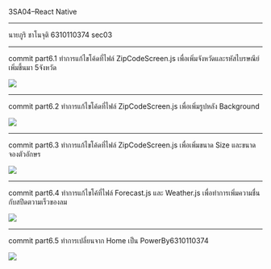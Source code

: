 3SA04–React Native 
_____________________________
นายภูริ ชาโนจุติ 6310110374 sec03
_____________________________
commit part6.1
ทำการแก้ไขโค้ดที่ไฟล์ ZipCodeScreen.js เพื่อเพิ่มจังหวัดและรหัสไบรษณีย์เพิ่มขึ้นมา 5จังหวัด 

![](submission/commit%20part6.1.jpg)
______________
commit part6.2
ทำการแก้ไขโค้ดที่ไฟล์ ZipCodeScreen.js เพื่อเพิ่มรูปหลัง Background 

![](submission/commit%20part6.2.jpg)
______________
commit part6.3
ทำการแก้ไขโค้ดที่ไฟล์ ZipCodeScreen.js เพื่อเพิ่มขนาด Size และขนาดจองตัวอักษร

 ![](submission/commit%20part6.3.jpg)
 _____________
commit part6.4
ทำการแก้ไขโค้ที่ไฟล์ Forecast.js และ Weather.js เพื่อทำการเพิ่มความชื่นกับสปีดตวามเร็วของลม

 ![](submission/commit%20part6.4.jpg)
 _____________
commit part6.5
ทำการเปลี่ยนจาก Home เป็น PowerBy6310110374

![](submission/commit%20part6.5.jpg)
